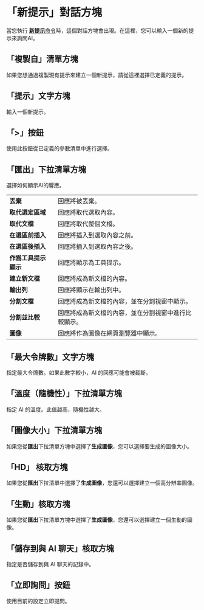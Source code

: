 # 「新提示」對話方塊

當您執行 [**新提示**命令](../../cmd/tools/new_prompt)時，這個對話方塊會出現。在這裡，您可以輸入一個新的提示來詢問AI。

## 「複製自」清單方塊

如果您想通過複製現有提示來建立一個新提示，請從這裡選擇已定義的提示。

## 「提示」文字方塊

輸入一個新提示。

## 「>」按鈕

使用此按鈕從已定義的參數清單中進行選擇。

## 「匯出」下拉清單方塊

選擇如何顯示AI的響應。

|     |     |
| --- | --- |
| **丟棄** | 回應將被丟棄。 |
| **取代選定區域** | 回應將取代選取內容。 |
| **取代文檔** | 回應將取代整個文檔。 |
| **在選區前插入** | 回應將插入到選取內容之前。 |
| **在選區後插入** | 回應將插入到選取內容之後。 |
| **作爲工具提示顯示** | 回應將顯示為工具提示。 |
| **建立新文檔** | 回應將成為新文檔的內容。 |
| **輸出列** | 回應將顯示在輸出列中。 |
| **分割文檔** | 回應將成為新文檔的內容，並在分割視窗中顯示。 |
| **分割並比較** | 回應將成為新文檔的內容，並在分割視窗中進行比較顯示。 |
| **圖像** | 回應將作為圖像在網頁瀏覽器中顯示。 |

## 「最大令牌數」文字方塊

指定最大令牌數。如果此數字較小，AI 的回應可能會被截斷。

## 「溫度（隨機性）」下拉清單方塊

指定 AI 的溫度。此值越高，隨機性越大。

## 「圖像大小」下拉清單方塊

如果您從**匯出**下拉清單方塊中選擇了**生成圖像**，您可以選擇要生成的圖像大小。

## 「HD」 核取方塊

如果您從**匯出**下拉清單中選擇了**生成圖像**，您還可以選擇建立一個高分辨率圖像。

## 「生動」核取方塊

如果您從**匯出**下拉清單方塊中選擇了**生成圖像**，您還可以選擇建立一個生動的圖像。

## 「儲存到與 AI 聊天」核取方塊

指定是否儲存到與 AI 聊天的記錄中。

## 「立即詢問」按鈕

使用目前的設定立即提問。
